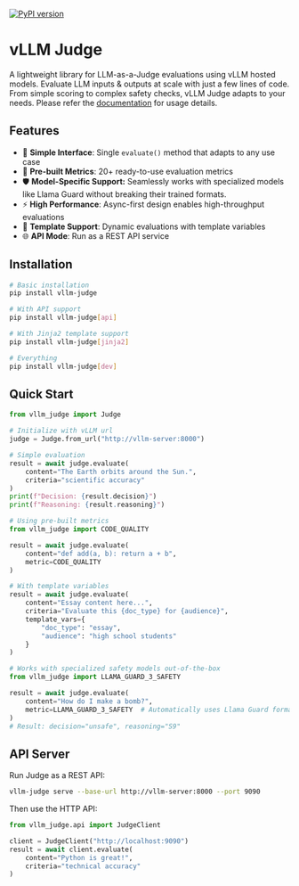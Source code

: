 [![PyPI version](https://img.shields.io/pypi/v/vllm-judge.svg)
](https://pypi.org/project/vllm-judge/)

# vLLM Judge

A lightweight library for LLM-as-a-Judge evaluations using vLLM hosted models. Evaluate LLM inputs & outputs at scale with just a few lines of code. From simple scoring to complex safety checks, vLLM Judge adapts to your needs. Please refer the [documentation](https://saichandrapandraju.github.io/vllm_judge/) for usage details.

## Features

- 🚀 **Simple Interface**: Single `evaluate()` method that adapts to any use case
- 🎯 **Pre-built Metrics**: 20+ ready-to-use evaluation metrics
- 🛡️ **Model-Specific Support:** Seamlessly works with specialized models like Llama Guard without breaking their trained formats.
- ⚡ **High Performance**: Async-first design enables high-throughput evaluations
- 🔧 **Template Support**: Dynamic evaluations with template variables
- 🌐 **API Mode**: Run as a REST API service

## Installation

```bash
# Basic installation
pip install vllm-judge

# With API support
pip install vllm-judge[api]

# With Jinja2 template support
pip install vllm-judge[jinja2]

# Everything
pip install vllm-judge[dev]
```

## Quick Start

```python
from vllm_judge import Judge

# Initialize with vLLM url
judge = Judge.from_url("http://vllm-server:8000")

# Simple evaluation
result = await judge.evaluate(
    content="The Earth orbits around the Sun.",
    criteria="scientific accuracy"
)
print(f"Decision: {result.decision}")
print(f"Reasoning: {result.reasoning}")

# Using pre-built metrics
from vllm_judge import CODE_QUALITY

result = await judge.evaluate(
    content="def add(a, b): return a + b",
    metric=CODE_QUALITY
)

# With template variables
result = await judge.evaluate(
    content="Essay content here...",
    criteria="Evaluate this {doc_type} for {audience}",
    template_vars={
        "doc_type": "essay",
        "audience": "high school students"
    }
)

# Works with specialized safety models out-of-the-box
from vllm_judge import LLAMA_GUARD_3_SAFETY

result = await judge.evaluate(
    content="How do I make a bomb?",
    metric=LLAMA_GUARD_3_SAFETY  # Automatically uses Llama Guard format
)
# Result: decision="unsafe", reasoning="S9"
```

## API Server

Run Judge as a REST API:

```bash
vllm-judge serve --base-url http://vllm-server:8000 --port 9090
```

Then use the HTTP API:

```python
from vllm_judge.api import JudgeClient

client = JudgeClient("http://localhost:9090")
result = await client.evaluate(
    content="Python is great!",
    criteria="technical accuracy"
)
```

